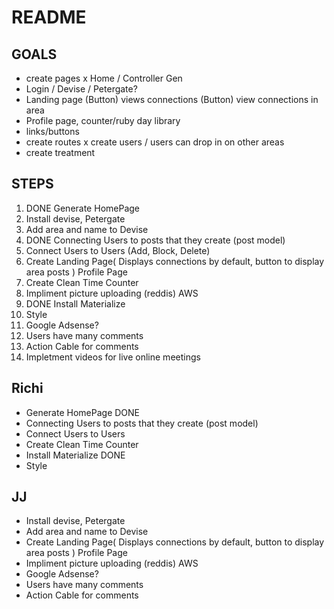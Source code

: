 # README

## GOALS

- create pages
x Home / Controller Gen
- Login / Devise / Petergate?
- Landing page (Button) views connections (Button) view connections in area
- Profile page, counter/ruby day library
- links/buttons
- create routes
x create users / users can drop in on other areas
- create treatment 

## STEPS

 1. DONE Generate HomePage
 2. Install devise, Petergate
 3. Add area and name to Devise
 4. DONE Connecting Users to posts that they create (post model)
 5. Connect Users to Users (Add, Block, Delete)
 6. Create Landing Page( Displays connections by default, button to display area 
    posts ) Profile Page
 7. Create Clean Time Counter
 7. Impliment picture uploading (reddis) AWS 
 8. DONE Install Materialize
 9. Style
10. Google Adsense? 
11. Users have many comments
12. Action Cable for comments
13. Impletment videos for live online meetings




## Richi
 
- Generate HomePage                    DONE
- Connecting Users to posts that they create (post model)
- Connect Users to Users  
- Create Clean Time Counter 
- Install Materialize                   DONE
- Style




## JJ
- Install devise, Petergate
- Add area and name to Devise
- Create Landing Page( Displays connections by default, button to display area 
    posts ) Profile Page
- Impliment picture uploading (reddis) AWS
- Google Adsense?
- Users have many comments
- Action Cable for comments